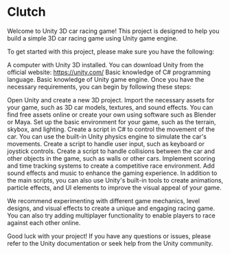 # Clutch
Welcome to Unity 3D car racing game! This project is designed to help you build a simple 3D car racing game using Unity game engine.

To get started with this project, please make sure you have the following:

A computer with Unity 3D installed. You can download Unity from the official website: https://unity.com/
Basic knowledge of C# programming language.
Basic knowledge of Unity game engine.
Once you have the necessary requirements, you can begin by following these steps:

Open Unity and create a new 3D project.
Import the necessary assets for your game, such as 3D car models, textures, and sound effects. You can find free assets online or create your own using software such as Blender or Maya.
Set up the basic environment for your game, such as the terrain, skybox, and lighting.
Create a script in C# to control the movement of the car. You can use the built-in Unity physics engine to simulate the car's movements.
Create a script to handle user input, such as keyboard or joystick controls.
Create a script to handle collisions between the car and other objects in the game, such as walls or other cars.
Implement scoring and time tracking systems to create a competitive race environment.
Add sound effects and music to enhance the gaming experience.
In addition to the main scripts, you can also use Unity's built-in tools to create animations, particle effects, and UI elements to improve the visual appeal of your game.

We recommend experimenting with different game mechanics, level designs, and visual effects to create a unique and engaging racing game. You can also try adding multiplayer functionality to enable players to race against each other online.

Good luck with your project! If you have any questions or issues, please refer to the Unity documentation or seek help from the Unity community.
